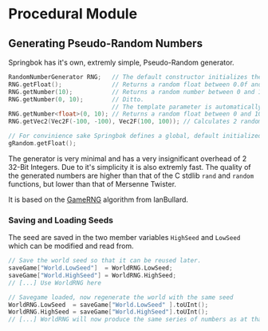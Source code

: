 # Procedural Module

## Generating Pseudo-Random Numbers
Springbok has it's own, extremly simple, Pseudo-Random generator.

```cpp
RandomNumberGenerator RNG;   // The default constructor initializes the seed by unix time.
RNG.getFloat();              // Returns a random float between 0.0f and 1.0f
RNG.getNumber(10);           // Returns a random number between 0 and 10, inclusive (e.g. lowest possible result is 0, highest possible result is 10)
RNG.getNumber(0, 10);        // Ditto.
                             // The template parameter is automatically deduced in above example.
RNG.getNumber<float>(0, 10); // Returns a random float between 0 and 10, for example 5.362f
RNG.getVec2(Vec2F(-100, -100), Vec2F(100, 100)); // Calculates 2 random numbers between -100 and +100 and puts them into one Vec2, for example Vec2F(43.823f, -22.8590f)

// For convinience sake Springbok defines a global, default initialized RandomNumberGenerator, that you can use.
gRandom.getFloat();
```

The generator is very minimal and has a very insignificant overhead of 2 32-Bit Integers. Due to it's simplicity it is also extremly fast.
The quality of the generated numbers are higher than that of the C stdlib `rand` and `random` functions, but lower than that of Mersenne Twister.

It is based on the [GameRNG][1] algorithm from IanBullard.

  [1]: http://www.redditmirror.cc/cache/websites/mjolnirstudios.com_7yjlc/mjolnirstudios.com/IanBullard/files/79ffbca75a75720f066d491e9ea935a0-10.html

### Saving and Loading Seeds

The seed are saved in the two member variables `HighSeed` and `LowSeed` which can be modified and read from.

```cpp
// Save the world seed so that it can be reused later.
saveGame["World.LowSeed"]  = WorldRNG.LowSeed;
saveGame["World.HighSeed"] = WorldRNG.HighSeed;
// [...] Use WorldRNG here
```

```cpp
// Savegame loaded, now regenerate the world with the same seed
WorldRNG.LowSeed  = saveGame["World.LowSeed" ].toUInt();
WorldRNG.HighSeed = saveGame["World.HighSeed"].toUInt();
// [...] WorldRNG will now produce the same series of numbers as at that time when it was saved
```